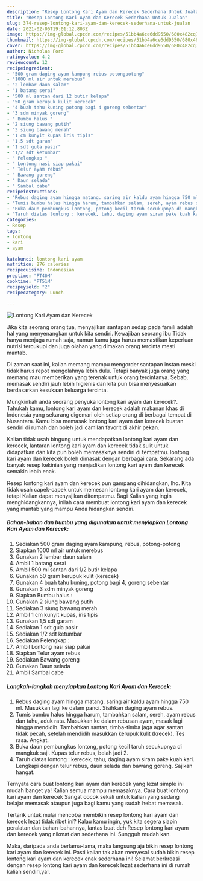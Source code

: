 ```yaml
---
description: "Resep Lontong Kari Ayam dan Kerecek Sederhana Untuk Jualan"
title: "Resep Lontong Kari Ayam dan Kerecek Sederhana Untuk Jualan"
slug: 374-resep-lontong-kari-ayam-dan-kerecek-sederhana-untuk-jualan
date: 2021-02-06T19:01:12.803Z
image: https://img-global.cpcdn.com/recipes/51bb4a6ce6dd9550/680x482cq70/lontong-kari-ayam-dan-kerecek-foto-resep-utama.jpg
thumbnail: https://img-global.cpcdn.com/recipes/51bb4a6ce6dd9550/680x482cq70/lontong-kari-ayam-dan-kerecek-foto-resep-utama.jpg
cover: https://img-global.cpcdn.com/recipes/51bb4a6ce6dd9550/680x482cq70/lontong-kari-ayam-dan-kerecek-foto-resep-utama.jpg
author: Nicholas Ford
ratingvalue: 4.2
reviewcount: 12
recipeingredient:
- "500 gram daging ayam kampung rebus potongpotong"
- "1000 ml air untuk merebus"
- "2 lembar daun salam"
- "1 batang serai"
- "500 ml santan dari 12 butir kelapa"
- "50 gram kerupuk kulit kerecek"
- "4 buah tahu kuning potong bagi 4 goreng sebentar"
- "3 sdm minyak goreng"
- " Bumbu halus "
- "2 siung bawang putih"
- "3 siung bawang merah"
- "1 cm kunyit kupas iris tipis"
- "1,5 sdt garam"
- "1 sdt gula pasir"
- "1/2 sdt ketumbar"
- " Pelengkap "
- " Lontong nasi siap pakai"
- " Telur ayam rebus"
- " Bawang goreng"
- " Daun selada"
- " Sambal cabe"
recipeinstructions:
- "Rebus daging ayam hingga matang. saring air kaldu ayam hingga 750 ml. Masukkan lagi ke dalam panci. Sisihkan daging ayam rebus."
- "Tumis bumbu halus hingga harum, tambahkan salam, sereh, ayam rebus dan tahu, aduk rata. Masukkan ke dalam rebusan ayam, masak lagi hingga mendidih. Tambahkan santan, timba-timba jaga agar santan tidak pecah, setelah mendidih masukkan kerupuk kulit (krecek). Tes rasa. Angkat."
- "Buka daun pembungkus lontong, potong kecil taruh secukupnya di mangkuk saji. Kupas telur rebus, belah jadi 2."
- "Taruh diatas lontong : kerecek, tahu, daging ayam siram pake kuah kari. Lengkapi dengan telur rebus, daun selada dan bawang goreng. Sajikan hangat."
categories:
- Resep
tags:
- lontong
- kari
- ayam

katakunci: lontong kari ayam 
nutrition: 276 calories
recipecuisine: Indonesian
preptime: "PT40M"
cooktime: "PT51M"
recipeyield: "2"
recipecategory: Lunch

---
```



![Lontong Kari Ayam dan Kerecek](https://img-global.cpcdn.com/recipes/51bb4a6ce6dd9550/680x482cq70/lontong-kari-ayam-dan-kerecek-foto-resep-utama.jpg)

Jika kita seorang orang tua, menyajikan santapan sedap pada famili adalah hal yang menyenangkan untuk kita sendiri. Kewajiban seorang ibu Tidak hanya menjaga rumah saja, namun kamu juga harus memastikan keperluan nutrisi tercukupi dan juga olahan yang dimakan orang tercinta mesti mantab.

Di zaman  saat ini, kalian memang mampu mengorder santapan instan meski tidak harus repot mengolahnya lebih dulu. Tetapi banyak juga orang yang memang mau memberikan yang terenak untuk orang tercintanya. Sebab, memasak sendiri jauh lebih higienis dan kita pun bisa menyesuaikan berdasarkan kesukaan keluarga tercinta. 



Mungkinkah anda seorang penyuka lontong kari ayam dan kerecek?. Tahukah kamu, lontong kari ayam dan kerecek adalah makanan khas di Indonesia yang sekarang digemari oleh setiap orang di berbagai tempat di Nusantara. Kamu bisa memasak lontong kari ayam dan kerecek buatan sendiri di rumah dan boleh jadi camilan favorit di akhir pekan.

Kalian tidak usah bingung untuk mendapatkan lontong kari ayam dan kerecek, lantaran lontong kari ayam dan kerecek tidak sulit untuk didapatkan dan kita pun boleh memasaknya sendiri di tempatmu. lontong kari ayam dan kerecek boleh dimasak dengan berbagai cara. Sekarang ada banyak resep kekinian yang menjadikan lontong kari ayam dan kerecek semakin lebih enak.

Resep lontong kari ayam dan kerecek pun gampang dihidangkan, lho. Kita tidak usah capek-capek untuk memesan lontong kari ayam dan kerecek, tetapi Kalian dapat menyajikan ditempatmu. Bagi Kalian yang ingin menghidangkannya, inilah cara membuat lontong kari ayam dan kerecek yang mantab yang mampu Anda hidangkan sendiri.

<!--inarticleads1-->

##### Bahan-bahan dan bumbu yang digunakan untuk menyiapkan Lontong Kari Ayam dan Kerecek:

1. Sediakan 500 gram daging ayam kampung, rebus, potong-potong
1. Siapkan 1000 ml air untuk merebus
1. Gunakan 2 lembar daun salam
1. Ambil 1 batang serai
1. Ambil 500 ml santan dari 1/2 butir kelapa
1. Gunakan 50 gram kerupuk kulit (kerecek)
1. Gunakan 4 buah tahu kuning, potong bagi 4, goreng sebentar
1. Gunakan 3 sdm minyak goreng
1. Siapkan  Bumbu halus :
1. Gunakan 2 siung bawang putih
1. Sediakan 3 siung bawang merah
1. Ambil 1 cm kunyit kupas, iris tipis
1. Gunakan 1,5 sdt garam
1. Sediakan 1 sdt gula pasir
1. Sediakan 1/2 sdt ketumbar
1. Sediakan  Pelengkap :
1. Ambil  Lontong nasi siap pakai
1. Siapkan  Telur ayam rebus
1. Sediakan  Bawang goreng
1. Gunakan  Daun selada
1. Ambil  Sambal cabe




<!--inarticleads2-->

##### Langkah-langkah menyiapkan Lontong Kari Ayam dan Kerecek:

1. Rebus daging ayam hingga matang. saring air kaldu ayam hingga 750 ml. Masukkan lagi ke dalam panci. Sisihkan daging ayam rebus.
1. Tumis bumbu halus hingga harum, tambahkan salam, sereh, ayam rebus dan tahu, aduk rata. Masukkan ke dalam rebusan ayam, masak lagi hingga mendidih. Tambahkan santan, timba-timba jaga agar santan tidak pecah, setelah mendidih masukkan kerupuk kulit (krecek). Tes rasa. Angkat.
1. Buka daun pembungkus lontong, potong kecil taruh secukupnya di mangkuk saji. Kupas telur rebus, belah jadi 2.
1. Taruh diatas lontong : kerecek, tahu, daging ayam siram pake kuah kari. Lengkapi dengan telur rebus, daun selada dan bawang goreng. Sajikan hangat.




Ternyata cara buat lontong kari ayam dan kerecek yang lezat simple ini mudah banget ya! Kalian semua mampu memasaknya. Cara buat lontong kari ayam dan kerecek Sangat cocok sekali untuk kalian yang sedang belajar memasak ataupun juga bagi kamu yang sudah hebat memasak.

Tertarik untuk mulai mencoba membikin resep lontong kari ayam dan kerecek lezat tidak ribet ini? Kalau kamu ingin, yuk kita segera siapin peralatan dan bahan-bahannya, lantas buat deh Resep lontong kari ayam dan kerecek yang nikmat dan sederhana ini. Sungguh mudah kan. 

Maka, daripada anda berlama-lama, maka langsung aja bikin resep lontong kari ayam dan kerecek ini. Pasti kalian tak akan menyesal sudah bikin resep lontong kari ayam dan kerecek enak sederhana ini! Selamat berkreasi dengan resep lontong kari ayam dan kerecek lezat sederhana ini di rumah kalian sendiri,ya!.

